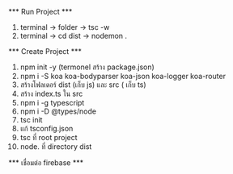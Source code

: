 *** Run Project ***
1. terminal -> folder -> tsc -w
2. terminal -> cd dist -> nodemon .

*** Create Project ***
1. npm init -y (termonel สร้าง package.json)
2. npm i -S koa koa-bodyparser koa-json koa-logger koa-router
3. สร้างโฟลเดอร์ dist (เก็บ js) และ src ( เก็บ ts)
4. สร้าง index.ts ใน src
5. npm i -g typescript
6. npm i -D @types/node
7. tsc init
8. แก้ tsconfig.json
9. tsc ที่ root project
10. node. ที่ directory dist

*** เชื่อมต่อ firebase ***
